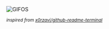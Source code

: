 <div align="justify">
<picture>
    <source media="(prefers-color-scheme: dark)" srcset="https://i.ibb.co/20M76h7f/output-gif.gif">
    <source media="(prefers-color-scheme: light)" srcset="https://i.ibb.co/20M76h7f/output-gif.gif">
    <img alt="GIFOS" src="https://i.ibb.co/20M76h7f/output-gif.gif">
</picture>

<sub><i>inspired from [x0rzavi/github-readme-terminal](https://github.com/x0rzavi/github-readme-terminal)</i></sub>

</div>

<!-- Image deletion URL: https://ibb.co/zW2h5xh0/86e5eb1d2246428adc5d3be244441674 -->